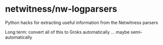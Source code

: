 # netwitness/nw-logparsers

Python hacks for extracting useful information from the Netwitness parsers

Long term:  convert all of this to Groks automatically ... maybe semi-automatically
